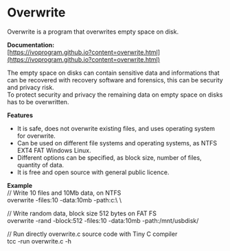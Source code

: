# Overwrite
Overwrite is a program that overwrites empty space on disk.

**Documentation:** \
[https://ivoprogram.github.io?content=overwrite.html](https://ivoprogram.github.io?content=overwrite.html)

The empty space on disks can contain sensitive data and informations that can be recovered with recovery software and forensics, this can be security and privacy risk. \
To protect security and privacy the remaining data on empty space on disks has to be overwritten.

**Features**
- It is safe, does not overwrite existing files, and uses operating system for overwrite.
- Can be used on different file systems and operating systems, as NTFS EXT4 FAT Windows Linux.
- Different options can be specified, as block size, number of files, quantity of data.
- It is free and open source with general public licence.

**Example** \
// Write 10 files and 10Mb data, on NTFS  \
overwrite -files:10 -data:10mb -path:c:\  \

// Write random data, block size 512 bytes on FAT FS  \
overwrite -rand -block:512 -files:10 -data:10mb -path:/mnt/usbdisk/

// Run directly overwrite.c source code with Tiny C compiler \
tcc -run overwrite.c -h

